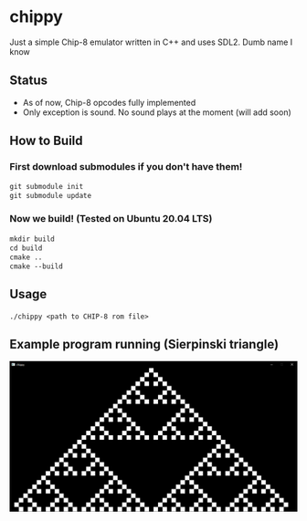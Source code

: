 # chippy
Just a simple Chip-8 emulator written in C++ and uses SDL2. Dumb name I know

## Status
* As of now, Chip-8 opcodes fully implemented
* Only exception is sound. No sound plays at the moment (will add soon)

## How to Build
### First download submodules if you don't have them!
```
git submodule init
git submodule update
```
### Now we build! (Tested on Ubuntu 20.04 LTS)
```
mkdir build
cd build
cmake ..
cmake --build
```
## Usage
```
./chippy <path to CHIP-8 rom file>
```

## Example program running (Sierpinski triangle)
![Alt text](images/example.png?raw=true "Example program")
